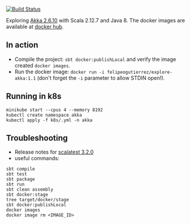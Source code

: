 
[![Build Status](https://api.travis-ci.org/felipegutierrez/explore-akka.svg?branch=master)](https://travis-ci.org/felipegutierrez/explore-akka)

Exploring [Akka 2.6.10](https://akka.io/) with Scala 2.12.7 and Java 8. The docker images are available at [docker hub](https://hub.docker.com/repository/docker/felipeogutierrez/explore-akka).

## In action
 - Compile the project: `sbt docker:publishLocal` and verify the image created `docker images`.
 - Run the docker image: `docker run -i felipeogutierrez/explore-akka:1.1` (don't forget the `-i` parameter to allow STDIN open!).

## Running in k8s

```
minikube start --cpus 4 --memory 8192
kubectl create namespace akka
kubectl apply -f k8s/.yml -n akka
```

## Troubleshooting

 - Release notes for [scalatest 3.2.0](https://www.scalatest.org/release_notes/3.2.0)
 - useful commands:
```
sbt compile
sbt test
sbt package
sbt run
sbt clean assembly
sbt docker:stage
tree target/docker/stage
sbt docker:publishLocal
docker images
docker image rm <IMAGE_ID>
```

